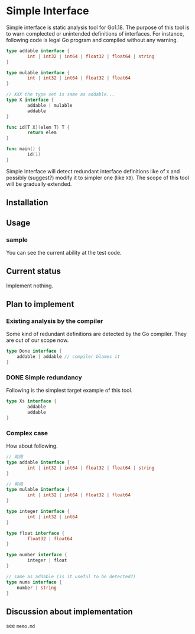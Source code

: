 # Simple Interface

Simple interface is static analysis tool for Go1.18.
The purpose of this tool is to warn complected or unintended definitions of interfaces.
For instance, following code is legal Go program and compiled without any warning.

```go
type addable interface {
        int | int32 | int64 | float32 | float64 | string
}

type mulable interface {
        int | int32 | int64 | float32 | float64
}

// XXX the type set is same as addable...
type X interface {
        addable | mulable
        addable
}

func id[T X](elem T) T {
        return elem
}

func main() {
        id(1)
}
```

Simple Interface will detect redundant interface definitions like of `X` and
possibly (suggest?) modify it to simpler one (like `X0`).
The scope of this tool will be gradually extended.

## Installation

<!-- TODO -->

## Usage

<!-- TODO -->

### sample

You can see the current ability at the test code.
<!-- TODO testへのリンク-->

## Current status

Implement nothing.

## Plan to implement

### Existing analysis by the compiler

Some kind of redundant definitions are detected by the Go compiler. They are out of our scope now.

```go
type Done interface {
    addable | addable // compiler blames it
}
```

### DONE Simple redundancy

Following is the simplest target example of this tool.

```go
type Xs interface {
        addable
        addable
}
```

### Complex case

How about following.

```go
// 再掲
type addable interface {
        int | int32 | int64 | float32 | float64 | string
}

// 再掲
type mulable interface {
        int | int32 | int64 | float32 | float64
}

type integer interface {
        int | int32 | int64
}

type float interface {
        float32 | float64
}

type number interface {
        integer | float
}

// same as addable (is it useful to be detected?)
type nums interface {
    number | string
}
```

## Discussion about implementation

see `memo.md`
